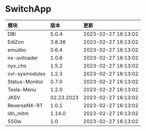 # SwitchApp

|模块|版本|更新|
|:-|:-|:-|
|DBI|5.0.4|2023-02-27 16:13:02|
|EdiZon|3.8.36|2023-02-27 16:13:02|
|emuiibo|0.6.4|2023-02-27 16:13:02|
|nx-ovlloader|1.0.6|2023-02-27 16:13:02|
|nyx_chs|1.5.2|2023-02-27 16:13:02|
|ovl-sysmodules|1.2.3|2023-02-27 16:13:02|
|Status-Monitor|0.7.0|2023-02-27 16:13:02|
|Tesla-Menu|1.2.0|2023-02-27 16:13:02|
|JKSV|02.23.2023|2023-02-27 16:13:02|
|ReverseNX-RT|1.0.1|2023-02-27 16:13:02|
|ldn_mitm|1.14.0|2023-02-27 16:13:02|
|550w|1.0|2023-02-27 16:13:02|
